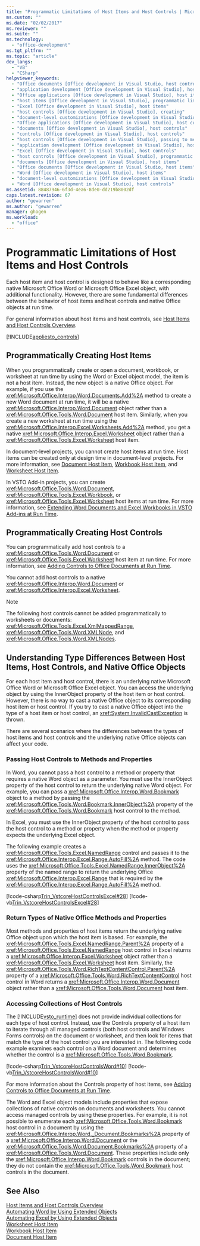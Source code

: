 ```yaml
---
title: "Programmatic Limitations of Host Items and Host Controls | Microsoft Docs"
ms.custom: ""
ms.date: "02/02/2017"
ms.reviewer: ""
ms.suite: ""
ms.technology: 
  - "office-development"
ms.tgt_pltfrm: ""
ms.topic: "article"
dev_langs: 
  - "VB"
  - "CSharp"
helpviewer_keywords: 
  - "Office documents [Office development in Visual Studio, host controls"
  - "application development [Office development in Visual Studio], host items"
  - "Office applications [Office development in Visual Studio], host items"
  - "host items [Office development in Visual Studio], programmatic limitations"
  - "Excel [Office development in Visual Studio], host items"
  - "host controls [Office development in Visual Studio], creating"
  - "document-level customizations [Office development in Visual Studio], host controls"
  - "Office applications [Office development in Visual Studio], host controls"
  - "documents [Office development in Visual Studio], host controls"
  - "controls [Office development in Visual Studio], host controls"
  - "host controls [Office development in Visual Studio], passing to methods and properties"
  - "application development [Office development in Visual Studio], host controls"
  - "Excel [Office development in Visual Studio], host controls"
  - "host controls [Office development in Visual Studio], programmatic limitations"
  - "documents [Office development in Visual Studio], host items"
  - "Office documents [Office development in Visual Studio, host items"
  - "Word [Office development in Visual Studio], host items"
  - "document-level customizations [Office development in Visual Studio], host items"
  - "Word [Office development in Visual Studio], host controls"
ms.assetid: 88487946-6f3d-4ea6-8de0-dd219b8002df
caps.latest.revision: 67
author: "gewarren"
ms.author: "gewarren"
manager: ghogen
ms.workload: 
  - "office"
---
```

# Programmatic Limitations of Host Items and Host Controls
  Each host item and host control is designed to behave like a corresponding native Microsoft Office Word or Microsoft Office Excel object, with additional functionality. However, there are some fundamental differences between the behavior of host items and host controls and native Office objects at run time.  
  
 For general information about host items and host controls, see [Host Items and Host Controls Overview](../vsto/host-items-and-host-controls-overview.md).  
  
 [!INCLUDE[appliesto_controls](../vsto/includes/appliesto-controls-md.md)]  
  
## Programmatically Creating Host Items  
 When you programmatically create or open a document, workbook, or worksheet at run time by using the Word or Excel object model, the item is not a host item. Instead, the new object is a native Office object. For example, if you use the <xref:Microsoft.Office.Interop.Word.Documents.Add%2A> method to create a new Word document at run time, it will be a native <xref:Microsoft.Office.Interop.Word.Document> object rather than a <xref:Microsoft.Office.Tools.Word.Document> host item. Similarly, when you create a new worksheet at run time using the <xref:Microsoft.Office.Interop.Excel.Worksheets.Add%2A> method, you get a native <xref:Microsoft.Office.Interop.Excel.Worksheet> object rather than a <xref:Microsoft.Office.Tools.Excel.Worksheet> host item.  
  
 In document-level projects, you cannot create host items at run time. Host items can be created only at design time in document-level projects. For more information, see [Document Host Item](../vsto/document-host-item.md), [Workbook Host Item](../vsto/workbook-host-item.md), and [Worksheet Host Item](../vsto/worksheet-host-item.md).  
  
 In VSTO Add-in projects, you can create <xref:Microsoft.Office.Tools.Word.Document>, <xref:Microsoft.Office.Tools.Excel.Workbook>, or <xref:Microsoft.Office.Tools.Excel.Worksheet> host items at run time. For more information, see [Extending Word Documents and Excel Workbooks in VSTO Add-ins at Run Time](../vsto/extending-word-documents-and-excel-workbooks-in-vsto-add-ins-at-run-time.md).  
  
## Programmatically Creating Host Controls  
 You can programmatically add host controls to a <xref:Microsoft.Office.Tools.Word.Document> or <xref:Microsoft.Office.Tools.Excel.Worksheet> host item at run time. For more information, see [Adding Controls to Office Documents at Run Time](../vsto/adding-controls-to-office-documents-at-run-time.md).  
  
 You cannot add host controls to a native <xref:Microsoft.Office.Interop.Word.Document> or <xref:Microsoft.Office.Interop.Excel.Worksheet>.  
  
> [!NOTE]  
>  The following host controls cannot be added programmatically to worksheets or documents: <xref:Microsoft.Office.Tools.Excel.XmlMappedRange>, <xref:Microsoft.Office.Tools.Word.XMLNode>, and <xref:Microsoft.Office.Tools.Word.XMLNodes>.  
  
## Understanding Type Differences Between Host Items, Host Controls, and Native Office Objects  
 For each host item and host control, there is an underlying native Microsoft Office Word or Microsoft Office Excel object. You can access the underlying object by using the InnerObject property of the host item or host control. However, there is no way to cast a native Office object to its corresponding host item or host control. If you try to cast a native Office object into the type of a host item or host control, an <xref:System.InvalidCastException> is thrown.  
  
 There are several scenarios where the differences between the types of host items and host controls and the underlying native Office objects can affect your code.  
  
### Passing Host Controls to Methods and Properties  
 In Word, you cannot pass a host control to a method or property that requires a native Word object as a parameter. You must use the InnerObject property of the host control to return the underlying native Word object. For example, you can pass a <xref:Microsoft.Office.Interop.Word.Bookmark> object to a method by passing the <xref:Microsoft.Office.Tools.Word.Bookmark.InnerObject%2A> property of the <xref:Microsoft.Office.Tools.Word.Bookmark> host control to the method.  
  
 In Excel, you must use the InnerObject property of the host control to pass the host control to a method or property when the method or property expects the underlying Excel object.  
  
 The following example creates a <xref:Microsoft.Office.Tools.Excel.NamedRange> control and passes it to the <xref:Microsoft.Office.Interop.Excel.Range.AutoFill%2A> method. The code uses the <xref:Microsoft.Office.Tools.Excel.NamedRange.InnerObject%2A> property of the named range to return the underlying Office <xref:Microsoft.Office.Interop.Excel.Range> that is required by the <xref:Microsoft.Office.Interop.Excel.Range.AutoFill%2A> method.  
  
 [!code-csharp[Trin_VstcoreHostControlsExcel#28](../vsto/codesnippet/CSharp/Trin_VstcoreHostControlsExcelCS/Sheet1.cs#28)]
 [!code-vb[Trin_VstcoreHostControlsExcel#28](../vsto/codesnippet/VisualBasic/Trin_VstcoreHostControlsExcelVB/Sheet1.vb#28)]  
  
### Return Types of Native Office Methods and Properties  
 Most methods and properties of host items return the underlying native Office object upon which the host item is based. For example, the <xref:Microsoft.Office.Tools.Excel.NamedRange.Parent%2A> property of a <xref:Microsoft.Office.Tools.Excel.NamedRange> host control in Excel returns a <xref:Microsoft.Office.Interop.Excel.Worksheet> object rather than a <xref:Microsoft.Office.Tools.Excel.Worksheet> host item. Similarly, the <xref:Microsoft.Office.Tools.Word.RichTextContentControl.Parent%2A> property of a <xref:Microsoft.Office.Tools.Word.RichTextContentControl> host control in Word returns a <xref:Microsoft.Office.Interop.Word.Document> object rather than a <xref:Microsoft.Office.Tools.Word.Document> host item.  
  
### Accessing Collections of Host Controls  
 The [!INCLUDE[vsto_runtime](../vsto/includes/vsto-runtime-md.md)] does not provide individual collections for each type of host control. Instead, use the Controls property of a host item to iterate through all managed controls (both host controls and Windows Forms controls) on the document or worksheet, and then look for items that match the type of the host control you are interested in. The following code example examines each control on a Word document and determines whether the control is a <xref:Microsoft.Office.Tools.Word.Bookmark>.  
  
 [!code-csharp[Trin_VstcoreHostControlsWord#10](../vsto/codesnippet/CSharp/trin_vstcorehostcontrolsword/ThisDocument.cs#10)]
 [!code-vb[Trin_VstcoreHostControlsWord#10](../vsto/codesnippet/VisualBasic/Trin_VstcoreHostControlsWordVB/ThisDocument.vb#10)]  
  
 For more information about the Controls property of host items, see [Adding Controls to Office Documents at Run Time](../vsto/adding-controls-to-office-documents-at-run-time.md).  
  
 The Word and Excel object models include properties that expose collections of native controls on documents and worksheets. You cannot access managed controls by using these properties. For example, it is not possible to enumerate each <xref:Microsoft.Office.Tools.Word.Bookmark> host control in a document by using the <xref:Microsoft.Office.Interop.Word._Document.Bookmarks%2A> property of a <xref:Microsoft.Office.Interop.Word.Document> or the <xref:Microsoft.Office.Tools.Word.Document.Bookmarks%2A> property of a <xref:Microsoft.Office.Tools.Word.Document>. These properties include only the <xref:Microsoft.Office.Interop.Word.Bookmark> controls in the document; they do not contain the <xref:Microsoft.Office.Tools.Word.Bookmark> host controls in the document.  
  
## See Also  
 [Host Items and Host Controls Overview](../vsto/host-items-and-host-controls-overview.md)   
 [Automating Word by Using Extended Objects](../vsto/automating-word-by-using-extended-objects.md)   
 [Automating Excel by Using Extended Objects](../vsto/automating-excel-by-using-extended-objects.md)   
 [Worksheet Host Item](../vsto/worksheet-host-item.md)   
 [Workbook Host Item](../vsto/workbook-host-item.md)   
 [Document Host Item](../vsto/document-host-item.md)  
  
  